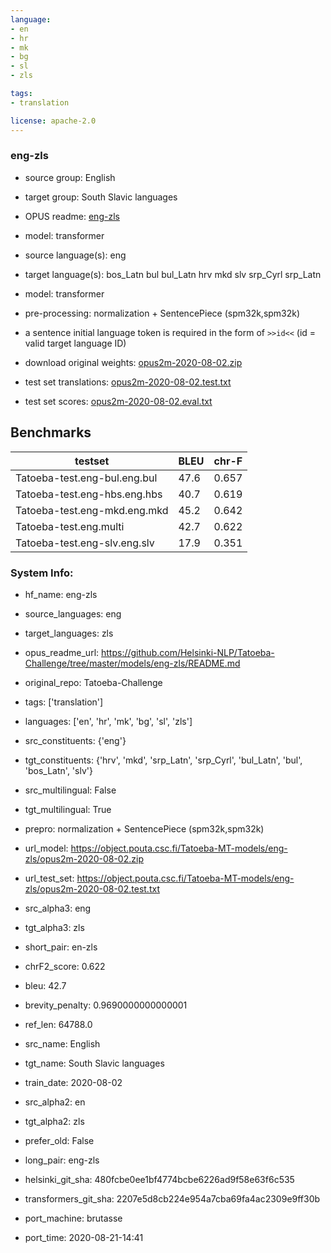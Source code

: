 ```yaml
---
language: 
- en
- hr
- mk
- bg
- sl
- zls

tags:
- translation

license: apache-2.0
---
```


### eng-zls

* source group: English 
* target group: South Slavic languages 
*  OPUS readme: [eng-zls](https://github.com/Helsinki-NLP/Tatoeba-Challenge/tree/master/models/eng-zls/README.md)

*  model: transformer
* source language(s): eng
* target language(s): bos_Latn bul bul_Latn hrv mkd slv srp_Cyrl srp_Latn
* model: transformer
* pre-processing: normalization + SentencePiece (spm32k,spm32k)
* a sentence initial language token is required in the form of `>>id<<` (id = valid target language ID)
* download original weights: [opus2m-2020-08-02.zip](https://object.pouta.csc.fi/Tatoeba-MT-models/eng-zls/opus2m-2020-08-02.zip)
* test set translations: [opus2m-2020-08-02.test.txt](https://object.pouta.csc.fi/Tatoeba-MT-models/eng-zls/opus2m-2020-08-02.test.txt)
* test set scores: [opus2m-2020-08-02.eval.txt](https://object.pouta.csc.fi/Tatoeba-MT-models/eng-zls/opus2m-2020-08-02.eval.txt)

## Benchmarks

| testset               | BLEU  | chr-F |
|-----------------------|-------|-------|
| Tatoeba-test.eng-bul.eng.bul 	| 47.6 	| 0.657 |
| Tatoeba-test.eng-hbs.eng.hbs 	| 40.7 	| 0.619 |
| Tatoeba-test.eng-mkd.eng.mkd 	| 45.2 	| 0.642 |
| Tatoeba-test.eng.multi 	| 42.7 	| 0.622 |
| Tatoeba-test.eng-slv.eng.slv 	| 17.9 	| 0.351 |


### System Info: 
- hf_name: eng-zls

- source_languages: eng

- target_languages: zls

- opus_readme_url: https://github.com/Helsinki-NLP/Tatoeba-Challenge/tree/master/models/eng-zls/README.md

- original_repo: Tatoeba-Challenge

- tags: ['translation']

- languages: ['en', 'hr', 'mk', 'bg', 'sl', 'zls']

- src_constituents: {'eng'}

- tgt_constituents: {'hrv', 'mkd', 'srp_Latn', 'srp_Cyrl', 'bul_Latn', 'bul', 'bos_Latn', 'slv'}

- src_multilingual: False

- tgt_multilingual: True

- prepro:  normalization + SentencePiece (spm32k,spm32k)

- url_model: https://object.pouta.csc.fi/Tatoeba-MT-models/eng-zls/opus2m-2020-08-02.zip

- url_test_set: https://object.pouta.csc.fi/Tatoeba-MT-models/eng-zls/opus2m-2020-08-02.test.txt

- src_alpha3: eng

- tgt_alpha3: zls

- short_pair: en-zls

- chrF2_score: 0.622

- bleu: 42.7

- brevity_penalty: 0.9690000000000001

- ref_len: 64788.0

- src_name: English

- tgt_name: South Slavic languages

- train_date: 2020-08-02

- src_alpha2: en

- tgt_alpha2: zls

- prefer_old: False

- long_pair: eng-zls

- helsinki_git_sha: 480fcbe0ee1bf4774bcbe6226ad9f58e63f6c535

- transformers_git_sha: 2207e5d8cb224e954a7cba69fa4ac2309e9ff30b

- port_machine: brutasse

- port_time: 2020-08-21-14:41